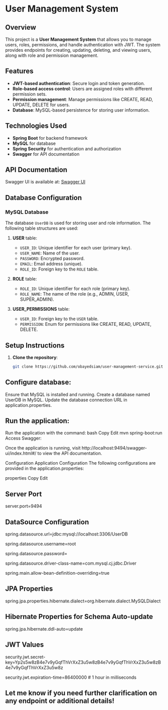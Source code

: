 # User Management System

## Overview
This project is a **User Management System** that allows you to manage users, roles, permissions, and handle authentication with JWT. The system provides endpoints for creating, updating, deleting, and viewing users, along with role and permission management.

## Features
- **JWT-based authentication**: Secure login and token generation.
- **Role-based access control**: Users are assigned roles with different permission sets.
- **Permission management**: Manage permissions like CREATE, READ, UPDATE, DELETE for users.
- **Database**: MySQL-based persistence for storing user information.

## Technologies Used
- **Spring Boot** for backend framework
- **MySQL** for database
- **Spring Security** for authentication and authorization
- **Swagger** for API documentation

## API Documentation
Swagger UI is available at: [Swagger UI](http://localhost:9494/swagger-ui/index.html#/)

## Database Configuration

### MySQL Database
The database `UserDB` is used for storing user and role information. The following table structures are used:

1. **USER** table:
   - `USER_ID`: Unique identifier for each user (primary key).
   - `USER_NAME`: Name of the user.
   - `PASSWORD`: Encrypted password.
   - `EMAIL`: Email address (unique).
   - `ROLE_ID`: Foreign key to the `ROLE` table.

2. **ROLE** table:
   - `ROLE_ID`: Unique identifier for each role (primary key).
   - `ROLE_NAME`: The name of the role (e.g., ADMIN, USER, SUPER_ADMIN).

3. **USER_PERMISSIONS** table:
   - `USER_ID`: Foreign key to the `USER` table.
   - `PERMISSION`: Enum for permissions like CREATE, READ, UPDATE, DELETE.

## Setup Instructions

1. **Clone the repository**:
   ```bash
   git clone https://github.com/obayedsiam/user-management-service.git

## Configure database:

Ensure that MySQL is installed and running.
Create a database named UserDB in MySQL.
Update the database connection URL in application.properties.

## Run the application:

Run the application with the command:
bash
Copy
Edit
mvn spring-boot:run
Access Swagger:

Once the application is running, visit http://localhost:9494/swagger-ui/index.html#/ to view the API documentation.

Configuration
Application Configuration
The following configurations are provided in the application.properties:

properties
Copy
Edit
## Server Port
server.port=9494

## DataSource Configuration
spring.datasource.url=jdbc:mysql://localhost:3306/UserDB

spring.datasource.username=root

spring.datasource.password=

spring.datasource.driver-class-name=com.mysql.cj.jdbc.Driver

spring.main.allow-bean-definition-overriding=true

## JPA Properties
spring.jpa.properties.hibernate.dialect=org.hibernate.dialect.MySQLDialect

## Hibernate Properties for Schema Auto-update
spring.jpa.hibernate.ddl-auto=update

## JWT Values
security.jwt.secret-key=Yp2s5w8zB4e7v9yGqfThVrXxZ3u5w8zB4e7v9yGqfThVrXxZ3u5w8zB4e7v9yGqfThVrXxZ3u5w8z

security.jwt.expiration-time=86400000  # 1 hour in milliseconds

## Let me know if you need further clarification on any endpoint or additional details!
